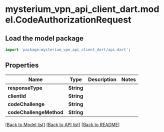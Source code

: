 # mysterium_vpn_api_client_dart.model.CodeAuthorizationRequest

## Load the model package
```dart
import 'package:mysterium_vpn_api_client_dart/api.dart';
```

## Properties
Name | Type | Description | Notes
------------ | ------------- | ------------- | -------------
**responseType** | **String** |  | 
**clientId** | **String** |  | 
**codeChallenge** | **String** |  | 
**codeChallengeMethod** | **String** |  | 

[[Back to Model list]](../README.md#documentation-for-models) [[Back to API list]](../README.md#documentation-for-api-endpoints) [[Back to README]](../README.md)


